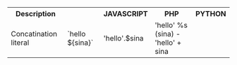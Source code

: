 <html>

<table>
  <tr>
    <th>Description <th>
    <th>JAVASCRIPT</th>
    <th>PHP</th>
    <th>PYTHON</th>
  </tr>
  <tr>
    <td>Concatination literal</td>
    <td>`hello ${sina}`</td>
    <td>'hello'.$sina</td>
    <td>'hello' %s (sina) - 'hello' + sina</td>
  </tr>
  
</table>

</body>
</html>
